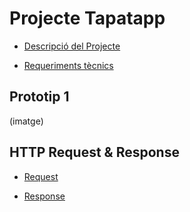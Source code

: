 # Projecte Tapatapp 
- [Descripció del Projecte](/tapatapp/Informació/descripcio.md)

- [Requeriments tècnics](/tapatapp/Informació/Requeriments.md)

## Prototip 1
(imatge)

## HTTP Request & Response

- [Request](http.request.md)

- [Response](http.response.md)


